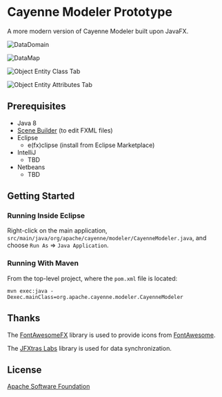 # Cayenne Modeler Prototype

A more modern version of Cayenne Modeler built upon JavaFX.

![DataDomain](https://dl.dropboxusercontent.com/u/54311650/CayenneModelerPrototype/DataDomain.png)

![DataMap](https://dl.dropboxusercontent.com/u/54311650/CayenneModelerPrototype/DataMap.png)

![Object Entity Class Tab](https://dl.dropboxusercontent.com/u/54311650/CayenneModelerPrototype/ObjectEntity1.png)

![Object Entity Attributes Tab](https://dl.dropboxusercontent.com/u/54311650/CayenneModelerPrototype/ObjectEntity2.png)

## Prerequisites

* Java 8
* [Scene Builder](http://gluonhq.com/open-source/scene-builder/)
    (to edit FXML files)
* Eclipse
    * e(fx)clipse (install from Eclipse Marketplace)
* IntelliJ
    * TBD
* Netbeans
    * TBD

## Getting Started

### Running Inside Eclipse

Right-click on the main application,
`src/main/java/org/apache/cayenne/modeler/CayenneModeler.java`,
and choose `Run As` => `Java Application`.

### Running With Maven

From the top-level project, where the `pom.xml` file is located:

`mvn exec:java -Dexec.mainClass=org.apache.cayenne.modeler.CayenneModeler`

## Thanks

The [FontAwesomeFX](https://bitbucket.org/Jerady/fontawesomefx) library is used to provide icons from [FontAwesome](https://fortawesome.github.io/Font-Awesome/).

The [JFXtras Labs](http://jfxtras.org/) library is used for data synchronization.

## License

[Apache Software Foundation](http://www.apache.org/licenses/LICENSE-2.0)
